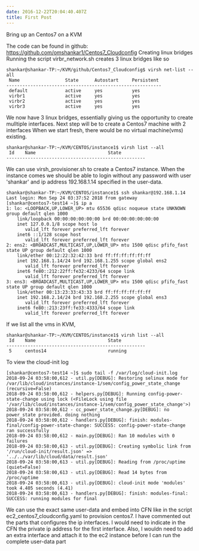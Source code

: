 ```yaml
---
date: 2016-12-22T20:04:40.407Z
title: First Post
---
```

Bring up an Centos7 on a KVM 

The code can be found in github: https://github.com/omshankar1/Centos7_Cloudconfig
Creating linux bridges
Running the script virbr_network.sh creates 3 linux bridges like so
```console
shankar@shankar-TP:~/KVM/github/Centos7_Cloudconfig$ virsh net-list --all
 Name                 State      Autostart     Persistent
----------------------------------------------------------
 default              active     yes           yes
 virbr1               active     yes           yes
 virbr2               active     yes           yes
 virbr3               active     yes           yes
```

We now have 3 linux bridges, essentially giving us the opportunity to create mulltiple interfaces.
Next step will be to create a Centos7 machine with 2 interfaces
When we start fresh, there would be no virtual machine(vms) existing.

```console
shankar@shankar-TP:~/KVM/CENTOS/instance1$ virsh list --all
 Id    Name                           State
----------------------------------------------------
```

We can use virsh_provisioner.sh to create a Centos7 instance. When the instance comes we should 
be able to login without any password with user 'shankar' and ip address 192.168.1.14 specified
in the user-data.

```console
shankar@shankar-TP:~/KVM/CENTOS/instance1$ ssh shankar@192.168.1.14
Last login: Mon Sep 24 03:37:52 2018 from gateway
[shankar@centos7-test14 ~]$ ip a
1: lo: <LOOPBACK,UP,LOWER_UP> mtu 65536 qdisc noqueue state UNKNOWN group default qlen 1000
    link/loopback 00:00:00:00:00:00 brd 00:00:00:00:00:00
    inet 127.0.0.1/8 scope host lo
       valid_lft forever preferred_lft forever
    inet6 ::1/128 scope host
       valid_lft forever preferred_lft forever
2: ens2: <BROADCAST,MULTICAST,UP,LOWER_UP> mtu 1500 qdisc pfifo_fast state UP group default qlen 1000
    link/ether 00:12:22:32:42:33 brd ff:ff:ff:ff:ff:ff
    inet 192.168.1.14/24 brd 192.168.1.255 scope global ens2
       valid_lft forever preferred_lft forever
    inet6 fe80::212:22ff:fe32:4233/64 scope link
       valid_lft forever preferred_lft forever
3: ens3: <BROADCAST,MULTICAST,UP,LOWER_UP> mtu 1500 qdisc pfifo_fast state UP group default qlen 1000
    link/ether 00:13:23:33:43:33 brd ff:ff:ff:ff:ff:ff
    inet 192.168.2.14/24 brd 192.168.2.255 scope global ens3
       valid_lft forever preferred_lft forever
    inet6 fe80::213:23ff:fe33:4333/64 scope link
       valid_lft forever preferred_lft forever
```

If we list all the vms in KVM,

```console
shankar@shankar-TP:~/KVM/CENTOS/instance1$ virsh list --all
 Id    Name                           State
----------------------------------------------------
 5     centos14                       running
```

To view the cloud-init log

```console
[shankar@centos7-test14 ~]$ sudo tail -f /var/log/cloud-init.log
2018-09-24 03:58:00,612 - util.py[DEBUG]: Restoring selinux mode for /var/lib/cloud/instances/instance-1/sem/config_power_state_change (recursive=False)
2018-09-24 03:58:00,612 - helpers.py[DEBUG]: Running config-power-state-change using lock (<FileLock using file '/var/lib/cloud/instances/instance-1/sem/config_power_state_change'>)
2018-09-24 03:58:00,612 - cc_power_state_change.py[DEBUG]: no power_state provided. doing nothing
2018-09-24 03:58:00,612 - handlers.py[DEBUG]: finish: modules-final/config-power-state-change: SUCCESS: config-power-state-change ran successfully
2018-09-24 03:58:00,612 - main.py[DEBUG]: Ran 10 modules with 0 failures
2018-09-24 03:58:00,613 - util.py[DEBUG]: Creating symbolic link from '/run/cloud-init/result.json' => '../../var/lib/cloud/data/result.json'
2018-09-24 03:58:00,613 - util.py[DEBUG]: Reading from /proc/uptime (quiet=False)
2018-09-24 03:58:00,613 - util.py[DEBUG]: Read 14 bytes from /proc/uptime
2018-09-24 03:58:00,613 - util.py[DEBUG]: cloud-init mode 'modules' took 4.405 seconds (4.41)
2018-09-24 03:58:00,613 - handlers.py[DEBUG]: finish: modules-final: SUCCESS: running modules for final
```

We can use the exact same user-data and embed into CFN like in the script ec2_centos7_cloudconfig.yaml to 
provision centos7. I have commented out the parts that configures the ip interfaces.
I would need to indicate in the CFN the private  ip address for the first interface.
Also, I wouldn need to add an extra interface and attach it to the ec2 instance before I can run the complete user-data part